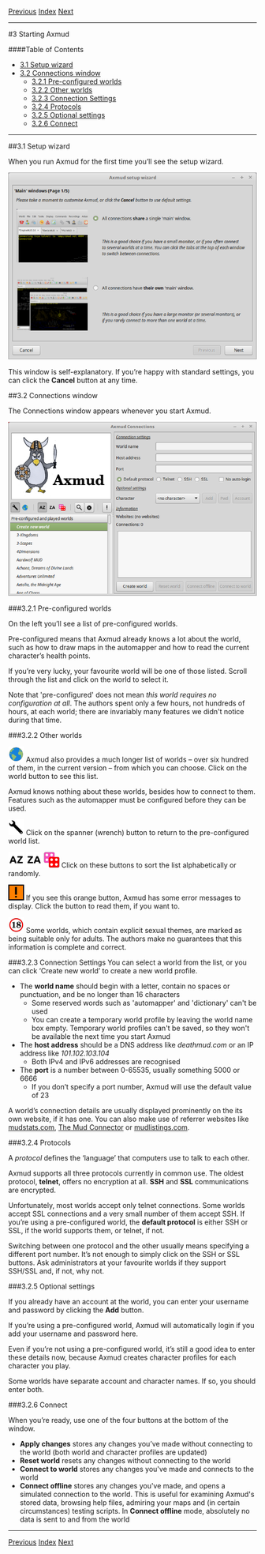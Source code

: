 [Previous](ch02.html) [Index](index.html) [Next](ch04.html)

---

#3 Starting Axmud

####Table of Contents

* [3.1 Setup wizard](#3.1)
* [3.2 Connections window](#3.2)
    * [3.2.1 Pre-configured worlds](#3.2.1)
    * [3.2.2 Other worlds](#3.2.2)
    * [3.2.3 Connection Settings](#3.2.3)
    * [3.2.4 Protocols](#3.2.4)
    * [3.2.5 Optional settings](#3.2.5)
    * [3.2.6 Connect](#3.2.6)

---

##<a name="3.1">3.1 Setup wizard</a>

When you run Axmud for the first time you’ll see the setup wizard.

![The Setup Wizard Window](img/ch03/setup_wizard.png)

This window is self-explanatory. If you’re happy with standard settings, you can click the **Cancel** button at any time.

##<a name="3.2">3.2 Connections window</a>

The Connections window appears whenever you start Axmud.

![The Connections Window](img/ch03/connect_window.png)

###<a name="3.2.1">3.2.1 Pre-configured worlds</a>

On the left you’ll see a list of pre-configured worlds.

Pre-configured means that Axmud already knows a lot about the world, such as how to draw maps in the automapper and how to read the current character’s health points.

If you’re very lucky, your favourite world will be one of those listed. Scroll through the list and click on the world to select it.

Note that 'pre-configured' does not mean *this world requires no configuration at all*. The authors spent only a few hours, not hundreds of hours, at each world; there are invariably many features we didn't notice during that time.

###<a name="3.2.2">3.2.2 Other worlds</a>

![World icon](img/ch03/icon_other.png) Axmud also provides a much longer list of worlds – over six hundred of them, in the current  version – from which you can choose. Click on the world button to see this list.

Axmud knows nothing about these worlds, besides how to connect to them. Features such as the automapper must be configured before they can be used.

![Spanner icon](img/ch03/icon_config.png)   Click on the spanner (wrench) button to return to the pre-configured world list.

![Sort icon](img/ch03/icon_sort_a.png) ![Sort icon](img/ch03/icon_sort_z.png) ![Sort icon](img/ch03/icon_sort_random.png) Click on these buttons to sort the list alphabetically or randomly.

![Alert icon](img/ch03/icon_console_alert.png) If you see this orange button, Axmud has some error messages to display. Click the button to     read them, if you want to.

![18 icon](img/ch03/icon_adult.png) Some worlds, which contain explicit sexual themes, are marked as being suitable only for adults. The authors make no guarantees that this information is complete and correct.

###<a name="3.2.3">3.2.3 Connection Settings</a>
You can select a world from the list, or you can click ‘Create new world’ to create a new world profile.

* The **world name** should begin with a letter, contain no spaces or punctuation, and be no longer than 16 characters
    * Some reserved words such as 'automapper' and 'dictionary' can't be used
    * You can create a temporary world profile by leaving the world name box empty. Temporary world profiles can't be saved, so they won't be available the next time you start Axmud
* The **host address** should be a DNS address like *deathmud.com* or an IP address like *101.102.103.104*
    * Both IPv4 and IPv6 addresses are recognised
* The **port** is a number between 0-65535, usually something 5000 or 6666
    * If you don’t specify a port number, Axmud will use the default value of 23

A world’s connection details are usually displayed prominently on the its own website, if it has one. You can also make use of referrer websites like [mudstats.com](http://mudstats.com/), [The Mud Connector](https://www.mudconnect.com/index.html) or [mudlistings.com](https://mudlistings.com/).

###<a name="3.2.4">3.2.4 Protocols</a>

A *protocol* defines the ‘language’ that computers use to talk to each other.

Axmud supports all three protocols currently in common use. The oldest protocol, **telnet**, offers no encryption at all.  **SSH** and **SSL** communications are encrypted.

Unfortunately, most worlds accept only telnet connections. Some worlds accept SSL connections and a very small number of them accept SSH. If you’re using a pre-configured world, the **default protocol** is either SSH or SSL, if the world supports them, or telnet, if not.

Switching between one protocol and the other usually means specifying a different port number. It’s not enough to simply click on the SSH or SSL buttons. Ask administrators at your favourite worlds if they support SSH/SSL and, if not, why not.

###<a name="3.2.5">3.2.5 Optional settings</a>

If you already have an account at the world, you can enter your username and password by clicking the **Add** button.

If you’re using a pre-configured world, Axmud will automatically login if you add your username and password here.

Even if you’re not using a pre-configured world, it’s still a good idea to enter these details now, because Axmud creates character profiles for each character you play.

Some worlds have separate account and character names. If so, you should enter both.

###<a name="3.2.6">3.2.6 Connect</a>

When you’re ready, use one of the four buttons at the bottom of the window.

* **Apply changes** stores any changes you’ve made without connecting to the world (both world and character profiles are updated)
* **Reset world** resets any changes without connecting to the world
* **Connect to world** stores any changes you've made and connects to the world
* **Connect offline** stores any changes you've made, and opens a simulated connection to the world. This is useful for examining Axmud's stored data, browsing help files, admiring your maps and (in certain circumstances) testing scripts. In **Connect offline** mode, absolutely no data is sent to and from the world

---

[Previous](ch02.html) [Index](index.html) [Next](ch04.html)
